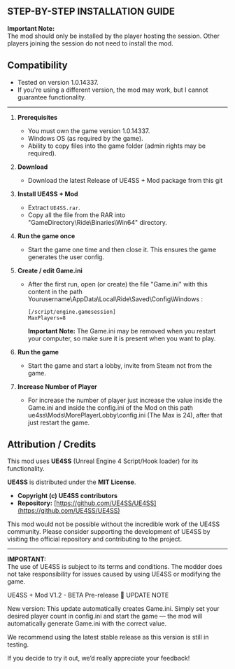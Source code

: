## STEP-BY-STEP INSTALLATION GUIDE

**Important Note:**  
The mod should only be installed by the player hosting the session. Other players joining the session do not need to install the mod.

## Compatibility

- Tested on version 1.0.14337.
- If you're using a different version, the mod may work, but I cannot guarantee functionality.

---

1. **Prerequisites**
   - You must own the game version 1.0.14337.
   - Windows OS (as required by the game).
   - Ability to copy files into the game folder (admin rights may be required).

2. **Download**
   - Download the latest Release of UE4SS + Mod package from this git

3. **Install UE4SS + Mod**
   - Extract `UE4SS.rar`.
   - Copy all the file from the RAR into "GameDirectory\Ride\Binaries\Win64\" directory.

4. **Run the game once**
   - Start the game one time and then close it. This ensures the game generates the user config.

5. **Create / edit Game.ini**
   - After the first run, open (or create) the file "Game.ini" with this content in the path Yourusername\AppData\Local\Ride\Saved\Config\Windows :
     ```
     [/script/engine.gamesession]
     MaxPlayers=8  
     ```
     **Important Note:**
     The Game.ini may be removed when you restart your computer, so make sure it is present when you want to play.
     
6. **Run the game**
   - Start the game and start a lobby, invite from Steam not from the game.


7. **Increase Number of Player**
   - For increase the number of player just increase the value inside the Game.ini and inside the config.ini of the Mod on this path ue4ss\Mods\MorePlayerLobby\config.ini (The Max is 24), after that just restart the game.

## Attribution / Credits

This mod uses **UE4SS** (Unreal Engine 4 Script/Hook loader) for its functionality.

**UE4SS** is distributed under the **MIT License**.

- **Copyright (c) UE4SS contributors**
- **Repository:** [https://github.com/UE4SS/UE4SS](https://github.com/UE4SS/UE4SS)

This mod would not be possible without the incredible work of the UE4SS community.
Please consider supporting the development of UE4SS by visiting the official repository and contributing to the project.

---

**IMPORTANT:**  
The use of UE4SS is subject to its terms and conditions. The modder does not take responsibility for issues caused by using UE4SS or modifying the game.

UE4SS + Mod V1.2 - BETA Pre-release
📢 UPDATE NOTE

New version:
This update automatically creates Game.ini.
Simply set your desired player count in config.ini and start the game — the mod will automatically generate Game.ini with the correct value.

We recommend using the latest stable release as this version is still in testing.

If you decide to try it out, we’d really appreciate your feedback!

